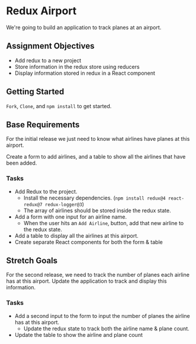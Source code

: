 # Redux Airport

We're going to build an application to track planes at an airport.

## Assignment Objectives

- Add redux to a new project
- Store information in the redux store using reducers
- Display information stored in redux in a React component

## Getting Started

`Fork`, `Clone`, and `npm install` to get started.

## Base Requirements

For the initial release we just need to know what airlines have planes at this airport.

Create a form to add airlines, and a table to show all the airlines that have been added.

### Tasks

- Add Redux to the project. 
  - Install the necessary dependencies. (`npm install redux@4 react-redux@7 redux-logger@3`)
  - The array of airlines should be stored inside the redux state.
- Add a form with one input for an airline name. 
  - When the user hits an `Add Airline`, button, add that new airline to the redux state.
- Add a table to display all the airlines at this airport.
- Create separate React components for both the form & table

## Stretch Goals

For the second release, we need to track the number of planes each airline has at this airport. Update the application to track and display this information.

### Tasks

- Add a second input to the form to input the number of planes the airline has at this airport.
  - Update the redux state to track both the airline name & plane count.
- Update the table to show the airline and plane count
